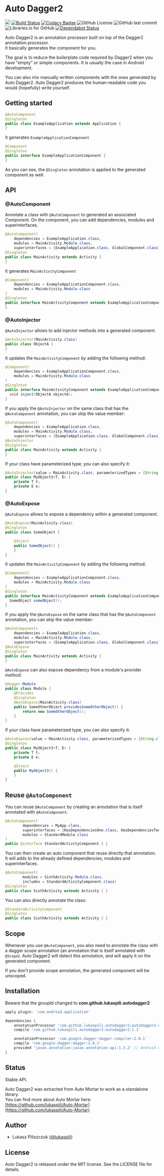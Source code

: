 # Auto Dagger2

[![](https://jitpack.io/v/matfax/auto-dagger2.svg)](https://jitpack.io/#matfax/auto-dagger2)
[![Build Status](https://travis-ci.com/matfax/Auto-Dagger2.svg?branch=master)](https://travis-ci.com/matfax/Auto-Dagger2)
[![Codacy Badge](https://api.codacy.com/project/badge/Grade/8ff996f65cb94130bd4f95f4df57c522)](https://www.codacy.com/app/matfax/auto-dagger2?utm_source=github.com&amp;utm_medium=referral&amp;utm_content=matfax/auto-dagger2&amp;utm_campaign=Badge_Grade)
![GitHub License](https://img.shields.io/github/license/matfax/auto-dagger2.svg)
![GitHub last commit](https://img.shields.io/github/last-commit/matfax/auto-dagger2.svg)
![Libraries.io for GitHub](https://img.shields.io/librariesio/github/matfax/auto-dagger2.svg)
[![Dependabot Status](https://api.dependabot.com/badges/status?host=github&repo=matfax/auto-dagger2)](https://dependabot.com)

Auto Dagger2 is an annotation processor built on top of the Dagger2 annotation processor.  
It basically generates the component for you.

The goal is to reduce the boilerplate code required by Dagger2 when you have "empty" or simple components. It is usually the case in Android development.  

You can also mix manually written components with the ones generated by Auto Dagger2. Auto Dagger2 produces the human-readable code you would (hopefully) write yourself.


## Getting started

```java
@AutoComponent
@Singleton
public class ExampleApplication extends Application { 
}
```

It generates `ExampleApplicationComponent`

```java
@Component
@Singleton
public interface ExampleApplicationComponent { 
}
```

As you can see, the `@Singleton` annotation is applied to the generated component as well.


## API

### @AutoComponent

Annotate a class with `@AutoComponent` to generated an associated Component.
On the component, you can add dependencies, modules and superinterfaces.

```java
@AutoComponent(
    dependencies = ExampleApplication.class,
    modules = MainActivity.Module.class,
    superinterfaces = {ExampleApplication.class, GlobalComponent.class})
@Singleton
public class MainActivity extends Activity {
}
```

It generates `MainActivityComponent`

```java
@Component(
    dependencies = ExampleApplicationComponent.class,
    modules = MainActivity.Module.class
)
@Singleton
public interface MainActivityComponent extends ExampleApplicationComponent, GlobalComponent {
}
```


### @AutoInjector

`@AutoInjector` allows to add injector methods into a generated component.  

```java
@AutoInjector(MainActivity.class)
public class ObjectA {
}
```

It updates the `MainActivityComponent` by adding the following method:

```java
@Component(
    dependencies = ExampleApplicationComponent.class,
    modules = MainActivity.Module.class
)
@Singleton
public interface MainActivityComponent extends ExampleApplicationComponent, GlobalComponent {
  void inject(ObjectA objectA);
}
```

If you apply the `@AutoInjector` on the same class that has the `@AutoComponent` annotation, you can skip the value member:

```java
@AutoComponent(
    dependencies = ExampleApplication.class,
    modules = MainActivity.Module.class,
    superinterfaces = {ExampleApplication.class, GlobalComponent.class})
@AutoInjector
@Singleton
public class MainActivity extends Activity {
}
```

If your class have parameterized type, you can also specify it:

```java
@AutoInjector(value = MainActivity.class, parameterizedTypes = {String.class, String.class})
public class MyObject3<T, E> {
    private T t;
    private E e;
}
```


### @AutoExpose

`@AutoExpose` allows to expose a dependency within a generated component.  

```java
@AutoExpose(MainActivity.class)
@Singleton
public class SomeObject {

    @Inject
    public SomeObject() {
    }
}
```

It updates the `MainActivityComponent` by adding the following method:

```java
@Component(
    dependencies = ExampleApplicationComponent.class,
    modules = MainActivity.Module.class
)
@Singleton
public interface MainActivityComponent extends ExampleApplicationComponent, GlobalComponent {
  SomeObject someObject();
}
```

If you apply the `@AutoExpose` on the same class that has the `@AutoComponent` annotation, you can skip the value member:

```java
@AutoComponent(
    dependencies = ExampleApplication.class,
    modules = MainActivity.Module.class,
    superinterfaces = {ExampleApplication.class, GlobalComponent.class})
@AutoExpose
@Singleton
public class MainActivity extends Activity {
}
```

`@AutoExpose` can also expose dependency from a module's provider method:

```java
@dagger.Module
public class Module {
    @Provides
    @Singleton
    @AutoExpose(MainActivity.class)
    public SomeOtherObject providesSomeOtherObject() {
        return new SomeOtherObject();
    }
}
```

If your class have parameterized type, you can also specify it:

```java
@AutoExpose(value = MainActivity.class, parameterizedTypes = {String.class, String.class})
@Singleton
public class MyObject3<T, E> {
    private T t;
    private E e;

    @Inject
    public MyObject3() {
    }
}
```


## Reuse `@AutoComponent`

You can reuse `@AutoComponent` by creating an annotation that is itself annotated with `@AutoComponent`.

```java
@AutoComponent(
        dependencies = MyApp.class,
        superinterfaces = {HasDependenciesOne.class, HasDependenciesTwo.class},
        modules = StandardModule.class
)
public @interface StandardActivityComponent { }
```

You can then create an auto component that reuse directly that annotation.  
It will adds to the already defined dependencies, modules and superinterfaces.

```java
@AutoComponent(
        modules = SixthActivity.Module.class,
        includes = StandardActivityComponent.class)
@Singleton
public class SixthActivity extends Activity { }
```

You can also directly annotate the class:

```java
@StandardActivityComponent
@Singleton
public class SixthActivity extends Activity { }
```


## Scope

Whenever you use `@AutoComponent`, you also need to annotate the class with a dagger scope annotation (an annotation that is itself annotated with `@Scope`).
Auto Dagger2 will detect this annotation, and will apply it on the generated component.

If you don't provide scope annotation, the generated component will be unscoped.


## Installation

Beware that the groupId changed to **com.github.lukaspili.autodagger2**

```groovy
apply plugin: 'com.android.application'

dependencies {
    annotationProcessor 'com.github.lukaspili.autodagger2:autodagger2-compiler:1.1'
    compile 'com.github.lukaspili.autodagger2:autodagger2:1.1'

    annotationProcessor 'com.google.dagger:dagger-compiler:2.0.1'
    compile 'com.google.dagger:dagger:2.0.1'
    provided 'javax.annotation:javax.annotation-api:1.3.2' // Android only
}
```


## Status

Stable API.  

Auto Dagger2 was extracted from Auto Mortar to work as a standalone library.  
You can find more about Auto Mortar here:
[https://github.com/lukaspili/Auto-Mortar](https://github.com/lukaspili/Auto-Mortar)


## Author

- Lukasz Piliszczuk ([@lukaspili](https://twitter.com/lukaspili))


## License

Auto Dagger2 is released under the MIT license. See the LICENSE file for details.
